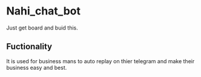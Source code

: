 # Nahi_chat_bot
Just get board and buid this.

## Fuctionality
It is used for business mans to auto replay on thier telegram and make their business easy and best.
